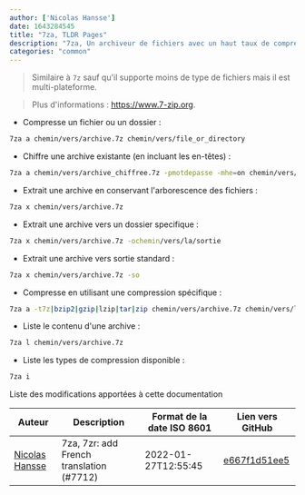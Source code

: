 ```yaml
---
author: ['Nicolas Hansse']
date: 1643284545
title: "7za, TLDR Pages"
description: "7za, Un archiveur de fichiers avec un haut taux de compression."
categories: "common"
---
```

> Similaire à `7z` sauf qu'il supporte moins de type de fichiers mais il est multi-plateforme.

> Plus d'informations : <https://www.7-zip.org>.

- Compresse un fichier ou un dossier :

```bash
7za a chemin/vers/archive.7z chemin/vers/file_or_directory
```

- Chiffre une archive existante (en incluant les en-têtes) :

```bash
7za a chemin/vers/archive_chiffree.7z -pmotdepasse -mhe=on chemin/vers/archive.7z
```

- Extrait une archive en conservant l'arborescence des fichiers :

```bash
7za x chemin/vers/archive.7z
```

- Extrait une archive vers un dossier specifique :

```bash
7za x chemin/vers/archive.7z -ochemin/vers/la/sortie
```

- Extrait une archive vers sortie standard :

```bash
7za x chemin/vers/archive.7z -so
```

- Compresse en utilisant une compression spécifique :

```bash
7za a -t7z|bzip2|gzip|lzip|tar|zip chemin/vers/archive.7z chemin/vers/le/fichier_ou_dossier
```

- Liste le contenu d'une archive :

```bash
7za l chemin/vers/archive.7z
```

- Liste les types de compression disponible :

```bash
7za i
```
Liste des modifications apportées à cette documentation


Auteur | Description | Format de la date ISO 8601 | Lien vers GitHub
------|-----|-----|-----
[Nicolas Hansse](mailto:nico.hansse@gmail.com) | 7za, 7zr: add French translation (#7712) | 2022-01-27T12:55:45 | [e667f1d51ee5](https://github.com/tldr-pages/tldr/commit/e667f1d51ee527d5a7940d2a2f3c8073cd1091d7)

